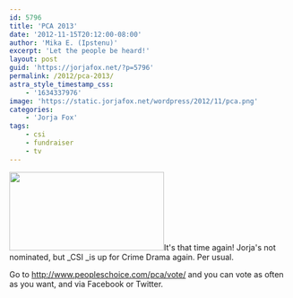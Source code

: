 ```yaml
---
id: 5796
title: 'PCA 2013'
date: '2012-11-15T20:12:00-08:00'
author: 'Mika E. (Ipstenu)'
excerpt: 'Let the people be heard!'
layout: post
guid: 'https://jorjafox.net/?p=5796'
permalink: /2012/pca-2013/
astra_style_timestamp_css:
    - '1634337976'
image: 'https://static.jorjafox.net/wordpress/2012/11/pca.png'
categories:
    - 'Jorja Fox'
tags:
    - csi
    - fundraiser
    - tv
---
```


<a href="http://www.peopleschoice.com/pca/vote//"><img class="size-medium wp-image-5797 alignright" title="pca" src="//static.jorjafox.net/wordpress/2012/11/pca-276x140.png" alt="" width="276" height="140" /></a>It's that time again! Jorja's not nominated, but _CSI _is up for Crime Drama again. Per usual.

Go to <a href="http://www.peopleschoice.com/pca/vote//">http://www.peopleschoice.com/pca/vote/</a> and you can vote as often as you want, and via Facebook or Twitter.
